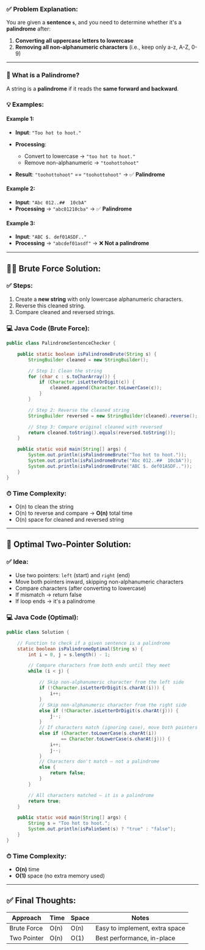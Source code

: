 ### ✅ Problem Explanation:

You are given a **sentence `s`**, and you need to determine whether it's a **palindrome** after:

1. **Converting all uppercase letters to lowercase**
2. **Removing all non-alphanumeric characters** (i.e., keep only a-z, A-Z, 0-9)

---

### 🔁 What is a Palindrome?

A string is a **palindrome** if it reads the **same forward and backward**.

### 💡 Examples:

#### Example 1:

* **Input**: `"Too hot to hoot."`
* **Processing**:

  * Convert to lowercase → `"too hot to hoot."`
  * Remove non-alphanumeric → `"toohottohoot"`
* **Result**: `"toohottohoot"` == `"toohottohoot"` → ✅ **Palindrome**

#### Example 2:

* **Input**: `"Abc 012..##  10cbA"`
* **Processing** → `"abc01210cba"` → ✅ **Palindrome**

#### Example 3:

* **Input**: `"ABC $. def01ASDF.."`
* **Processing** → `"abcdef01asdf"` → ❌ **Not a palindrome**

---

## 👨‍💻 Brute Force Solution:

### ✅ Steps:

1. Create a **new string** with only lowercase alphanumeric characters.
2. Reverse this cleaned string.
3. Compare cleaned and reversed strings.

### 💻 Java Code (Brute Force):

```java
public class PalindromeSentenceChecker {

    public static boolean isPalindromeBrute(String s) {
        StringBuilder cleaned = new StringBuilder();

        // Step 1: Clean the string
        for (char c : s.toCharArray()) {
            if (Character.isLetterOrDigit(c)) {
                cleaned.append(Character.toLowerCase(c));
            }
        }

        // Step 2: Reverse the cleaned string
        StringBuilder reversed = new StringBuilder(cleaned).reverse();

        // Step 3: Compare original cleaned with reversed
        return cleaned.toString().equals(reversed.toString());
    }

    public static void main(String[] args) {
        System.out.println(isPalindromeBrute("Too hot to hoot."));      // true
        System.out.println(isPalindromeBrute("Abc 012..##  10cbA"));    // true
        System.out.println(isPalindromeBrute("ABC $. def01ASDF.."));    // false
    }
}
```

### ⏱ Time Complexity:

* O(n) to clean the string
* O(n) to reverse and compare → **O(n)** total time
* O(n) space for cleaned and reversed string

---

## 🚀 Optimal Two-Pointer Solution:

### ✅ Idea:

* Use two pointers: `left` (start) and `right` (end)
* Move both pointers inward, skipping non-alphanumeric characters
* Compare characters (after converting to lowercase)
* If mismatch → return false
* If loop ends → it's a palindrome

### 💻 Java Code (Optimal):

```java
public class Solution {

    // Function to check if a given sentence is a palindrome
    static boolean isPalindromeOptimal(String s) {
        int i = 0, j = s.length() - 1;

        // Compare characters from both ends until they meet
        while (i < j) {

            // Skip non-alphanumeric character from the left side
            if (!Character.isLetterOrDigit(s.charAt(i))) {
                i++;
            }
            // Skip non-alphanumeric character from the right side
            else if (!Character.isLetterOrDigit(s.charAt(j))) {
                j--;
            }
            // If characters match (ignoring case), move both pointers
            else if (Character.toLowerCase(s.charAt(i)) 
                    == Character.toLowerCase(s.charAt(j))) {
                i++;
                j--;
            }
            // Characters don't match – not a palindrome
            else {
                return false;
            }
        }

        // All characters matched – it is a palindrome
        return true;
    }

    public static void main(String[] args) {
        String s = "Too hot to hoot.";
        System.out.println(isPalinSent(s) ? "true" : "false");
    }
}

```

### ⏱ Time Complexity:

* **O(n)** time
* **O(1)** space (no extra memory used)

---

## ✅ Final Thoughts:

| Approach    | Time | Space | Notes                          |
| ----------- | ---- | ----- | ------------------------------ |
| Brute Force | O(n) | O(n)  | Easy to implement, extra space |
| Two Pointer | O(n) | O(1)  | Best performance, in-place     |
